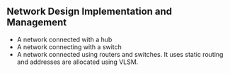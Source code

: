 ## Network Design Implementation and Management
 
- A network connected with a hub
- A network connecting with a switch
- A network connected using routers and switches. It uses static routing and addresses are allocated using VLSM.
